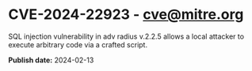 # CVE-2024-22923 - cve@mitre.org

SQL injection vulnerability in adv radius v.2.2.5 allows a local attacker to execute arbitrary code via a crafted script.

**Publish date:** 2024-02-13
